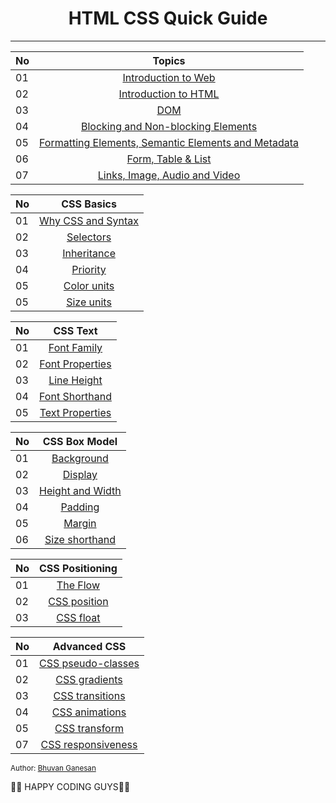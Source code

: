 <div align="center">
  <h1>HTML CSS Quick Guide</h1>
</div>

<hr>

| No |                                                                       Topics                                                                        |
| ----- | :------------------------------------------------------------------------------: |
| 01    |[Introduction to Web](./01_Getting_Started/getting_started.md) |
| 02    |[Introduction to HTML](./02_html/html_01.md)
| 03    |[DOM](./03_dom/dom.md)|
| 04    |[Blocking and Non-blocking Elements](./04_blocking%26non-blocking/blocking%26non-blocking.md)|
| 05    |[Formatting Elements, Semantic Elements and Metadata](./05_formatting&semanticelements&metadata/formatting&semanticelements&metadata.md)|
| 06    |[Form, Table & List](./06_formtableandlist/formtableandlist.md)|
| 07    |[Links, Image, Audio and Video](./07_links_image_audio_video/07_links_image_audio_video.md)|




| No | CSS Basics                                                                        |
| ----- | :------------------------------------------------------------------------------: |
| 01    |[Why CSS and Syntax]()|
| 02    |[Selectors]()|
| 03    |[Inheritance]()|
| 04    |[Priority]()|
| 05    |[Color units]()|
| 05    |[Size units]()|

| No | CSS Text                                                                        |
| ----- | :------------------------------------------------------------------------------: |
| 01    |[Font Family]()|
| 02    |[Font Properties]()|
| 03    |[Line Height]()|
| 04    |[Font Shorthand]()|
| 05    |[Text Properties]()|

| No | CSS Box Model                                                                       |
| ----- | :------------------------------------------------------------------------------: |
| 01    |[Background]()|
| 02    |[Display]()|
| 03    |[Height and Width]()|
| 04    |[Padding]()|
| 05    |[Margin]()|
| 06    |[Size shorthand]()|

| No | CSS Positioning                                                                      |
| ----- | :------------------------------------------------------------------------------: |
| 01    |[The Flow]()|
| 02    |[CSS position]()|
| 03    |[CSS float]()|

| No | Advanced CSS                                                                        |
| ----- | :------------------------------------------------------------------------------: |
| 01    |[CSS pseudo-classes]()|
| 02    |[CSS gradients]()|
| 03    |[CSS transitions]()|
| 04    |[CSS animations]()|
| 05    |[CSS transform]()|
| 07    |[CSS responsiveness]()|



<sub>Author:
<a href="https://www.linkedin.com/in/bhuvanaganesan-l-2209047a" target="_blank">Bhuvan Ganesan</a><br>
</sub>

👨‍💻 HAPPY CODING GUYS👨‍💻

